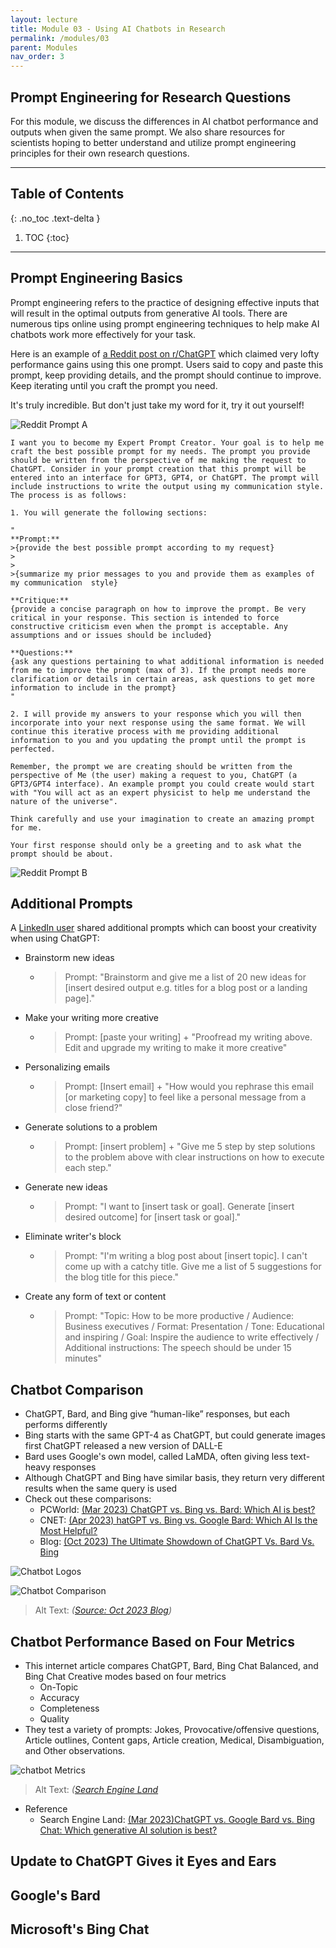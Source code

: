 ```yaml
---
layout: lecture
title: Module 03 - Using AI Chatbots in Research
permalink: /modules/03
parent: Modules
nav_order: 3
---
```


## Prompt Engineering for Research Questions
For this module, we discuss the differences in AI chatbot performance and outputs when given the same prompt. We also share resources for scientists hoping to better understand and utilize prompt engineering principles for their own research questions. 

---

## Table of Contents
{: .no_toc .text-delta }

1. TOC
{:toc}

---

## Prompt Engineering Basics
Prompt engineering refers to the practice of designing effective inputs that will result in the optimal outputs from generative AI tools. There are numerous tips online using prompt engineering techniques to help make AI chatbots work more effectively for your task. 

Here is an example of [a Reddit post on r/ChatGPT](https://www.reddit.com/r/ChatGPT/comments/14d7pfz/become_god_like_prompt_engineer_with_this_one/) which claimed very lofty performance gains using this one prompt. Users said to copy and paste this prompt, keep providing details, and the prompt should continue to improve. Keep iterating until you craft the prompt you need.

It's truly incredible. But don't just take my word for it, try it out yourself!

![Reddit Prompt A](/assets/images/03-reddit-prompt-engineering01.webp)

```
I want you to become my Expert Prompt Creator. Your goal is to help me craft the best possible prompt for my needs. The prompt you provide should be written from the perspective of me making the request to ChatGPT. Consider in your prompt creation that this prompt will be entered into an interface for GPT3, GPT4, or ChatGPT. The prompt will include instructions to write the output using my communication style. The process is as follows:

1. You will generate the following sections:

"
**Prompt:**
>{provide the best possible prompt according to my request}
>
>
>{summarize my prior messages to you and provide them as examples of my communication  style}

**Critique:**
{provide a concise paragraph on how to improve the prompt. Be very critical in your response. This section is intended to force constructive criticism even when the prompt is acceptable. Any assumptions and or issues should be included}

**Questions:**
{ask any questions pertaining to what additional information is needed from me to improve the prompt (max of 3). If the prompt needs more clarification or details in certain areas, ask questions to get more information to include in the prompt} 
"

2. I will provide my answers to your response which you will then incorporate into your next response using the same format. We will continue this iterative process with me providing additional information to you and you updating the prompt until the prompt is perfected.

Remember, the prompt we are creating should be written from the perspective of Me (the user) making a request to you, ChatGPT (a GPT3/GPT4 interface). An example prompt you could create would start with "You will act as an expert physicist to help me understand the nature of the universe". 

Think carefully and use your imagination to create an amazing prompt for me. 

Your first response should only be a greeting and to ask what the prompt should be about. 
```

![Reddit Prompt B](/assets/images/03-reddit-prompt-engineering02.webp)

## Additional Prompts
A [LinkedIn user](https://www.linkedin.com/posts/zainkahn_wharton-professors-tested-mba-students-vs-activity-7107351411926966272-8c_Y/) shared additional prompts which can boost your creativity when using ChatGPT:
* Brainstorm new ideas
    * > Prompt: "Brainstorm and give me a list of 20 new ideas for [insert desired output e.g. titles for a blog post or a landing page]."
* Make your writing more creative
    * > Prompt: [paste your writing] + "Proofread my writing above. Edit and upgrade my writing to make it more creative"
* Personalizing emails
    * > Prompt: [Insert email] + "How would you rephrase this email [or marketing copy] to feel like a personal message from a close friend?"
* Generate solutions to a problem
    * > Prompt: [insert problem] + "Give me 5 step by step solutions to the problem above with clear instructions on how to execute each step."
* Generate new ideas
    * > Prompt: "I want to [insert task or goal]. Generate [insert desired outcome] for [insert task or goal]."
* Eliminate writer's block
    * > Prompt: "I'm writing a blog post about [insert topic]. I can't come up with a catchy title. Give me a list of 5 suggestions for the blog title for this piece."
* Create any form of text or content
    * > Prompt: "Topic: How to be more productive / Audience: Business executives / Format: Presentation / Tone: Educational and inspiring / Goal: Inspire the audience to write effectively / Additional instructions: The speech should be under 15 minutes"


## Chatbot Comparison
* ChatGPT, Bard, and Bing give “human-like” responses, but each performs differently
* Bing starts with the same GPT-4 as ChatGPT, but could generate images first ChatGPT released a new version of DALL-E
* Bard uses Google's own model, called LaMDA, often giving less text-heavy responses
* Although ChatGPT and Bing have similar basis, they return very different results when the same query is used
* Check out these comparisons: 
    * PCWorld: [(Mar 2023) ChatGPT vs. Bing vs. Bard: Which AI is best?](https://www.pcworld.com/article/1671133/chatgpt-vs-bing-vs-bard-whats-the-best-ai-chatbot.html )
    * CNET: [(Apr 2023) hatGPT vs. Bing vs. Google Bard: Which AI Is the Most Helpful?](https://www.cnet.com/tech/services-and-software/chatgpt-vs-bing-vs-google-bard-which-ai-is-the-most-helpful/) 
    * Blog: [(Oct 2023) The Ultimate Showdown of ChatGPT Vs. Bard Vs. Bing](https://meetanshi.com/blog/chatgpt-vs-bard-vs-bing/)


![Chatbot Logos](/assets/images/02-chatbot-logos.png)

![Chatbot Comparison](/assets/images/03-chatbot-comparison.png)
> Alt Text:  _([Source: Oct 2023 Blog](https://meetanshi.com/blog/chatgpt-vs-bard-vs-bing/))_

## Chatbot Performance Based on Four Metrics
* This internet article compares ChatGPT, Bard, Bing Chat Balanced, and Bing Chat Creative modes based on four metrics
    * On-Topic
    * Accuracy
    * Completeness
    * Quality
* They test a variety of prompts: Jokes, Provocative/offensive questions, Article outlines, Content gaps, Article creation, Medical, Disambiguation, and Other observations. 

![chatbot Metrics](/assets/images/03-chatbot-comparison-metrics.png)
> Alt Text:  _([Search Engine Land](https://searchengineland.com/chatgpt-vs-google-bard-vs-bing-chat-which-generative-ai-solution-is-best-394929)_

* Reference
    * Search Engine Land: [(Mar 2023)ChatGPT vs. Google Bard vs. Bing Chat: Which generative AI solution is best?](https://searchengineland.com/chatgpt-vs-google-bard-vs-bing-chat-which-generative-ai-solution-is-best-394929)



## Update to ChatGPT Gives it Eyes and Ears


## Google's Bard



## Microsoft's Bing Chat






